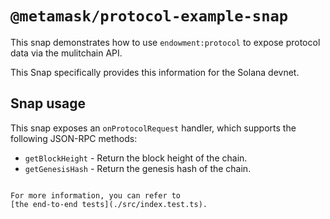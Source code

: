 # `@metamask/protocol-example-snap`

This snap demonstrates how to use `endowment:protocol` to expose protocol
data via the mulitchain API.

This Snap specifically provides this information for the Solana devnet.

## Snap usage

This snap exposes an `onProtocolRequest` handler, which supports the following
JSON-RPC methods:

- `getBlockHeight` - Return the block height of the chain.
- `getGenesisHash` - Return the genesis hash of the chain.

```

For more information, you can refer to
[the end-to-end tests](./src/index.test.ts).
```
